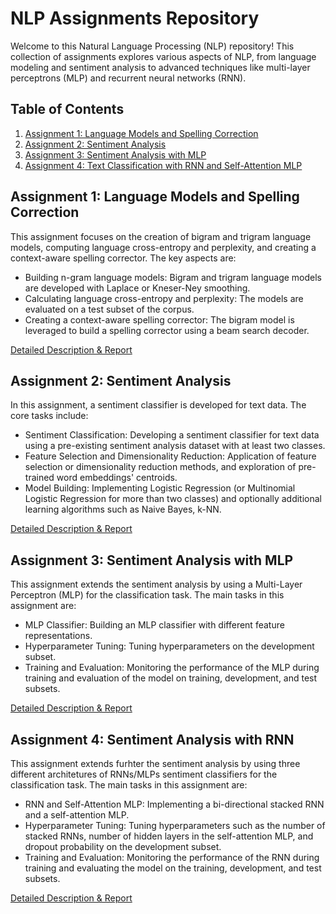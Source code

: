# NLP Assignments Repository

Welcome to this Natural Language Processing (NLP) repository! This collection of assignments explores various aspects of NLP, from language modeling and sentiment analysis to advanced techniques like multi-layer perceptrons (MLP) and recurrent neural networks (RNN).

## Table of Contents

1. [Assignment 1: Language Models and Spelling Correction](#assignment-1)
2. [Assignment 2: Sentiment Analysis](#assignment-2)
3. [Assignment 3: Sentiment Analysis with MLP](#assignment-3)
4. [Assignment 4: Text Classification with RNN and Self-Attention MLP](#assignment-4)

<a name="assignment-1"></a>
## Assignment 1: Language Models and Spelling Correction

This assignment focuses on the creation of bigram and trigram language models, computing language cross-entropy and perplexity, and creating a context-aware spelling corrector. The key aspects are:

- Building n-gram language models: Bigram and trigram language models are developed with Laplace or Kneser-Ney smoothing.
- Calculating language cross-entropy and perplexity: The models are evaluated on a test subset of the corpus.
- Creating a context-aware spelling corrector: The bigram model is leveraged to build a spelling corrector using a beam search decoder. 

[Detailed Description & Report](https://github.com/panagiotisgia/NLP_projects/blob/main/1st_Assignment.ipynb)

<a name="assignment-2"></a>
## Assignment 2: Sentiment Analysis

In this assignment, a sentiment classifier is developed for text data. The core tasks include:

- Sentiment Classification: Developing a sentiment classifier for text data using a pre-existing sentiment analysis dataset with at least two classes.
- Feature Selection and Dimensionality Reduction: Application of feature selection or dimensionality reduction methods, and exploration of pre-trained word embeddings' centroids.
- Model Building: Implementing Logistic Regression (or Multinomial Logistic Regression for more than two classes) and optionally additional learning algorithms such as Naive Bayes, k-NN.

[Detailed Description & Report](https://github.com/panagiotisgia/NLP_projects/blob/main/2nd_Assignment.ipynb)

<a name="assignment-3"></a>
## Assignment 3: Sentiment Analysis with MLP

This assignment extends the sentiment analysis by using a Multi-Layer Perceptron (MLP) for the classification task. The main tasks in this assignment are:

- MLP Classifier: Building an MLP classifier with different feature representations.
- Hyperparameter Tuning: Tuning hyperparameters on the development subset.
- Training and Evaluation: Monitoring the performance of the MLP during training and evaluation of the model on training, development, and test subsets.

[Detailed Description & Report](https://github.com/panagiotisgia/NLP_projects/blob/main/3rd_Assignment.ipynb)

<a name="assignment-4"></a>
## Assignment 4: Sentiment Analysis with RNN

This assignment extends furhter the sentiment analysis by using three different architetures of RNNs/MLPs sentiment classifiers for the classification task. The main tasks in this assignment are:

- RNN and Self-Attention MLP: Implementing a bi-directional stacked RNN and a self-attention MLP.
- Hyperparameter Tuning: Tuning hyperparameters such as the number of stacked RNNs, number of hidden layers in the self-attention MLP, and dropout probability on the development subset.
- Training and Evaluation: Monitoring the performance of the RNN during training and evaluating the model on the training, development, and test subsets.

[Detailed Description & Report](https://github.com/panagiotisgia/NLP_projects/blob/main/4th_Assignment.ipynb)